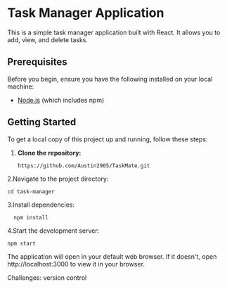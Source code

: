 # Task Manager Application

This is a simple task manager application built with React. It allows you to add, view, and delete tasks.

## Prerequisites

Before you begin, ensure you have the following installed on your local machine:

- [Node.js](https://nodejs.org/) (which includes npm)

## Getting Started

To get a local copy of this project up and running, follow these steps:

1. **Clone the repository:**

   ```sh
   https://github.com/Austin2905/TaskMate.git

2.Navigate to the project directory:
    
    cd task-manager

3.Install dependencies:

      npm install
4.Start the development server:

    npm start
The application will open in your default web browser. If it doesn't, open http://localhost:3000 to view it in your browser.


Challenges:
  version control
